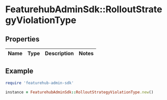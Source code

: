 # FeaturehubAdminSdk::RolloutStrategyViolationType

## Properties

| Name | Type | Description | Notes |
| ---- | ---- | ----------- | ----- |

## Example

```ruby
require 'featurehub-admin-sdk'

instance = FeaturehubAdminSdk::RolloutStrategyViolationType.new()
```

